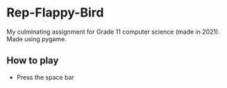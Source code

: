 # Rep-Flappy-Bird

My culminating assignment for Grade 11 computer science (made in 2021). Made using pygame.

## How to play

- Press the space bar
